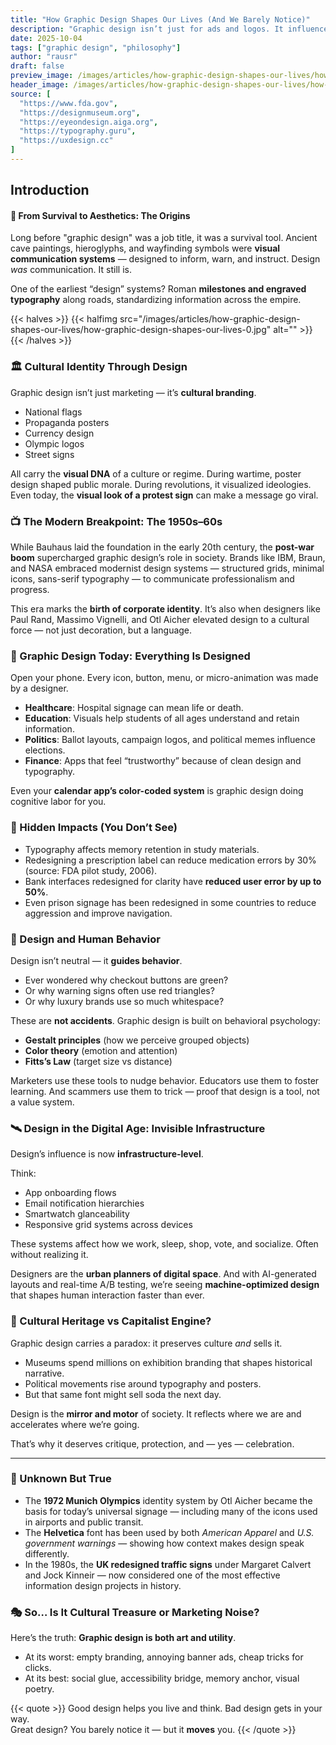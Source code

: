 ```yaml
---
title: "How Graphic Design Shapes Our Lives (And We Barely Notice)"
description: "Graphic design isn’t just for ads and logos. It influences the way we think, behave, and even remember. From cave paintings to crypto wallets, let’s explore the hidden power of visual design."
date: 2025-10-04
tags: ["graphic design", "philosophy"]
author: "rausr"
draft: false
preview_image: /images/articles/how-graphic-design-shapes-our-lives/how-graphic-design-shapes-our-lives-1.jpg
header_image: /images/articles/how-graphic-design-shapes-our-lives/how-graphic-design-shapes-our-lives-1.jpg
source: [
  "https://www.fda.gov",
  "https://designmuseum.org",
  "https://eyeondesign.aiga.org",
  "https://typography.guru",
  "https://uxdesign.cc"
]
---
```


## Introduction
#### 🎨 From Survival to Aesthetics: The Origins

Long before "graphic design" was a job title, it was a survival tool. Ancient cave paintings, hieroglyphs, and wayfinding symbols were **visual communication systems** — designed to inform, warn, and instruct. Design *was* communication. It still is.

One of the earliest “design” systems? Roman **milestones and engraved typography** along roads, standardizing information across the empire.


{{< halves >}}
{{< halfimg src="/images/articles/how-graphic-design-shapes-our-lives/how-graphic-design-shapes-our-lives-0.jpg" alt="" >}}
{{< /halves >}}


### 🏛️ Cultural Identity Through Design

Graphic design isn’t just marketing — it’s **cultural branding**.

- National flags
- Propaganda posters
- Currency design
- Olympic logos
- Street signs

All carry the **visual DNA** of a culture or regime. During wartime, poster design shaped public morale. During revolutions, it visualized ideologies. Even today, the **visual look of a protest sign** can make a message go viral.

### 📺 The Modern Breakpoint: The 1950s–60s

While Bauhaus laid the foundation in the early 20th century, the **post-war boom** supercharged graphic design’s role in society. Brands like IBM, Braun, and NASA embraced modernist design systems — structured grids, minimal icons, sans-serif typography — to communicate professionalism and progress.

This era marks the **birth of corporate identity**. It’s also when designers like Paul Rand, Massimo Vignelli, and Otl Aicher elevated design to a cultural force — not just decoration, but a language.

### 💼 Graphic Design Today: Everything Is Designed

Open your phone. Every icon, button, menu, or micro-animation was made by a designer.

- **Healthcare**: Hospital signage can mean life or death.
- **Education**: Visuals help students of all ages understand and retain information.
- **Politics**: Ballot layouts, campaign logos, and political memes influence elections.
- **Finance**: Apps that feel “trustworthy” because of clean design and typography.

Even your **calendar app’s color-coded system** is graphic design doing cognitive labor for you.

### 🧠 Hidden Impacts (You Don’t See)

- Typography affects memory retention in study materials.
- Redesigning a prescription label can reduce medication errors by 30% (source: FDA pilot study, 2006).
- Bank interfaces redesigned for clarity have **reduced user error by up to 50%**.
- Even prison signage has been redesigned in some countries to reduce aggression and improve navigation.

### 🧬 Design and Human Behavior

Design isn’t neutral — it **guides behavior**.

- Ever wondered why checkout buttons are green?
- Or why warning signs often use red triangles?
- Or why luxury brands use so much whitespace?

These are **not accidents**. Graphic design is built on behavioral psychology:
- **Gestalt principles** (how we perceive grouped objects)
- **Color theory** (emotion and attention)
- **Fitts’s Law** (target size vs distance)

Marketers use these tools to nudge behavior. Educators use them to foster learning. And scammers use them to trick — proof that design is a tool, not a value system.

### 🛰️ Design in the Digital Age: Invisible Infrastructure

Design’s influence is now **infrastructure-level**.

Think:
- App onboarding flows
- Email notification hierarchies
- Smartwatch glanceability
- Responsive grid systems across devices

These systems affect how we work, sleep, shop, vote, and socialize. Often without realizing it.

Designers are the **urban planners of digital space**. And with AI-generated layouts and real-time A/B testing, we’re seeing **machine-optimized design** that shapes human interaction faster than ever.

### 🧭 Cultural Heritage vs Capitalist Engine?

Graphic design carries a paradox: it preserves culture *and* sells it.

- Museums spend millions on exhibition branding that shapes historical narrative.
- Political movements rise around typography and posters.
- But that same font might sell soda the next day.

Design is the **mirror and motor** of society. It reflects where we are and accelerates where we’re going.

That’s why it deserves critique, protection, and — yes — celebration.

---

### 🤯 Unknown But True

- The **1972 Munich Olympics** identity system by Otl Aicher became the basis for today’s universal signage — including many of the icons used in airports and public transit.
- The **Helvetica** font has been used by both *American Apparel* and *U.S. government warnings* — showing how context makes design speak differently.
- In the 1980s, the **UK redesigned traffic signs** under Margaret Calvert and Jock Kinneir — now considered one of the most effective information design projects in history.

### 🎭 So… Is It Cultural Treasure or Marketing Noise?

Here’s the truth: **Graphic design is both art and utility**.

- At its worst: empty branding, annoying banner ads, cheap tricks for clicks.
- At its best: social glue, accessibility bridge, memory anchor, visual poetry.

{{< quote >}}
Good design helps you live and think. Bad design gets in your way.  
Great design? You barely notice it — but it **moves** you.
{{< /quote >}}